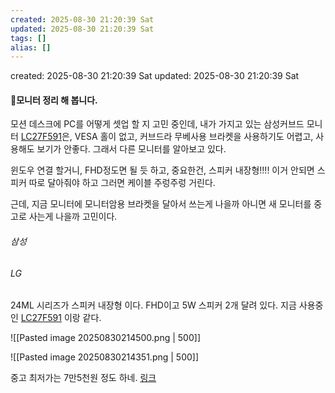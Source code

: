 ```yaml
---
created: 2025-08-30 21:20:39 Sat
updated: 2025-08-30 21:20:39 Sat
tags: []
alias: []
---
```


created: 2025-08-30 21:20:39 Sat
updated: 2025-08-30 21:20:39 Sat

#### 모니터 정리 해 봅니다.


모션 데스크에 PC를 어떻게 셋업 할 지 고민 중인데,
내가 가지고 있는 삼성커브드 모니터 [LC27F591](https://www.samsung.com/nz/monitors/curved/curved-monitor-27-inch-lc27f591fdexxy/)은, VESA 홀이 없고, 커브드라 무베사용 브라켓을 사용하기도 어렵고, 사용해도 보기가 안좋다. 그래서 다른 모니터를 알아보고 있다.

윈도우 연결 할거니, FHD정도면 될 듯 하고, 
중요한건, 스피커 내장형!!!!  이거 안되면 스피커 따로 달아줘야 하고 그러면 케이블 주렁주렁 거린다.

근데, 지금 모니터에 모니터암용 브라켓을 달아서 쓰는게 나을까 아니면 새 모니터를 중고로 사는게 나을까 고민이다.

###### 삼성

###### LG
24ML 시리즈가 스피커 내장형 이다.  FHD이고 5W 스피커 2개 달려 있다. 지금 사용중인 [LC27F591](https://www.samsung.com/nz/monitors/curved/curved-monitor-27-inch-lc27f591fdexxy/) 이랑 같다.

![[Pasted image 20250830214500.png | 500]]


![[Pasted image 20250830214351.png | 500]]

중고 최저가는 7만5천원 정도 하네. [링크](https://smartstore.naver.com/pcmoa/products/12195790080?NaPm=ct%3Dmeyhmubk%7Cci%3Dc71e7bfa9ac77c2a8f6cddf3e338f1a6d259c1c0%7Ctr%3Dslsl%7Csn%3D439282%7Chk%3D269b43753b44c0ab79c2d0634dc18f733eaff4d3&nl-query=lg24ml+%EC%A4%91%EA%B3%A0)
